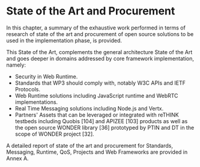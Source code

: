 State of the Art and Procurement
================================

In this chapter, a summary of the exhaustive work performed in terms of research of state of the art and procurement of open source solutions to be used in the implementation phase, is provided.

This State of the Art, complements the general architecture State of the Art and goes deeper in domains addressed by core framework implementation, namely:

-	Security in Web Runtime.
-	Standards that WP3 should comply with, notably W3C APIs and IETF Protocols.
-	Web Runtime solutions including JavaScript runtime and WebRTC implementations.
-	Real Time Messaging solutions including Node.js and Vertx.
-	Partners' Assets that can be leveraged or integrated with reTHINK testbeds including Quobis [104] and APIZEE [103] products as well as the open source WONDER library [36] prototyped by PTIN and DT in the scope of WONDER project [32].

A detailed report of state of the art and procurement for Standards, Messaging, Runtime, QoS, Projects and Web Frameworks are provided in Annex A.
